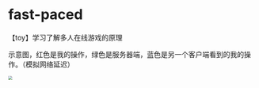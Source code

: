 # fast-paced
【toy】学习了解多人在线游戏的原理

示意图，红色是我的操作，绿色是服务器端，蓝色是另一个客户端看到的我的操作。（模拟网络延迟）

<img src="https://orzlinux.cn/img/fast-paced-learn.gif" style="zoom:50%;" />
